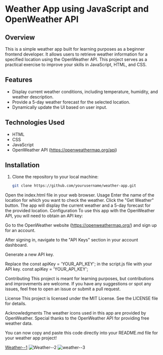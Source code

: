 # Weather App using JavaScript and OpenWeather API

## Overview

This is a simple weather app built for learning purposes as a beginner frontend developer. It allows users to retrieve weather information for a specified location using the OpenWeather API. This project serves as a practical exercise to improve your skills in JavaScript, HTML, and CSS.

## Features

- Display current weather conditions, including temperature, humidity, and weather description.
- Provide a 5-day weather forecast for the selected location.
- Dynamically update the UI based on user input.

## Technologies Used

- HTML
- CSS
- JavaScript
- OpenWeather API (https://openweathermap.org/api)

## Installation

1. Clone the repository to your local machine:

   ```bash
   git clone https://github.com/yourusername/weather-app.git
Open the index.html file in your web browser.
Usage
Enter the name of the location for which you want to check the weather.
Click the "Get Weather" button.
The app will display the current weather and a 5-day forecast for the provided location.
Configuration
To use this app with the OpenWeather API, you will need to obtain an API key:

Go to the OpenWeather website (https://openweathermap.org/) and sign up for an account.

After signing in, navigate to the "API Keys" section in your account dashboard.

Generate a new API key.

Replace the const apiKey = 'YOUR_API_KEY'; in the script.js file with your API key.
const apiKey = 'YOUR_API_KEY';

Contributing
This project is meant for learning purposes, but contributions and improvements are welcome. If you have any suggestions or spot any issues, feel free to open an issue or submit a pull request.

License
This project is licensed under the MIT License. See the LICENSE file for details.

Acknowledgments
The weather icons used in this app are provided by OpenWeather.
Special thanks to the OpenWeather API for providing free weather data.

You can now copy and paste this code directly into your README.md file for your weather app project!



[Weather--1](https://github.com/navanee1609/Weather-app-js/assets/120004894/3156c8d6-1b31-4d91-88be-cde2147690e6)
![Weather--2](https://github.com/navanee1609/Weather-app-js/assets/120004894/91da4fc3-b662-44dd-9bfd-79d9cf44e03d)
![weather--3](https://github.com/navanee1609/Weather-app-js/assets/120004894/b317216e-4657-4e3c-b126-5f333cbffdfd)
